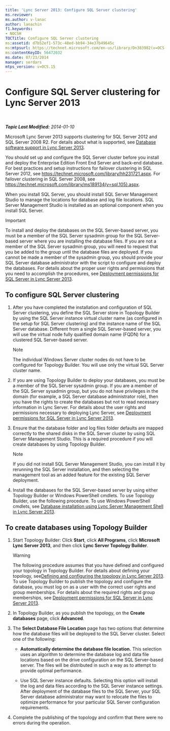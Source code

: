 ```yaml
---
title: 'Lync Server 2013: Configure SQL Server clustering'
ms.reviewer: 
ms.author: v-lanac
author: lanachin
f1.keywords:
- NOCSH
TOCTitle: Configure SQL Server clustering
ms:assetid: d7b52ef1-573c-48ed-bb94-34e37b49645c
ms:mtpsurl: https://technet.microsoft.com/en-us/library/Dn383982(v=OCS.15)
ms:contentKeyID: 56472032
ms.date: 07/23/2014
manager: serdars
mtps_version: v=OCS.15
---
```


<div data-xmlns="http://www.w3.org/1999/xhtml">

<div class="topic" data-xmlns="http://www.w3.org/1999/xhtml" data-msxsl="urn:schemas-microsoft-com:xslt" data-cs="http://msdn.microsoft.com/">

<div data-asp="http://msdn2.microsoft.com/asp">

# Configure SQL Server clustering for Lync Server 2013

</div>

<div id="mainSection">

<div id="mainBody">

<span> </span>

_**Topic Last Modified:** 2014-01-10_

Microsoft Lync Server 2013 supports clustering for SQL Server 2012 and SQL Server 2008 R2. For details about what is supported, see [Database software support in Lync Server 2013](lync-server-2013-database-software-support.md).

You should set up and configure the SQL Server cluster before you install and deploy the Enterprise Edition Front End Server and back-end database. For best practices and setup instructions for failover clustering in SQL Server 2012, see <https://technet.microsoft.com/library/hh231721.aspx>. For failover clustering in SQL Server 2008, see <https://technet.microsoft.com/library/ms189134(v=sql.105).aspx>.

When you install SQL Server, you should install SQL Server Management Studio to manage the locations for database and log file locations. SQL Server Management Studio is installed as an optional component when you install SQL Server.

<div>


> [!IMPORTANT]  
> To install and deploy the databases on the SQL Server-based server, you must be a member of the SQL Server sysadmin group for the SQL Server-based server where you are installing the database files. If you are not a member of the SQL Server sysadmin group, you will need to request that you be added to the group until the database files are deployed. If you cannot be made a member of the sysadmin group, you should provide your SQL Server database administrator with the script to configure and deploy the databases. For details about the proper user rights and permissions that you need to accomplish the procedures, see <A href="lync-server-2013-deployment-permissions-for-sql-server.md">Deployment permissions for SQL Server in Lync Server 2013</A>.



</div>

<div>

## To configure SQL Server clustering

1.  After you have completed the installation and configuration of SQL Server clustering, you define the SQL Server store in Topology Builder by using the SQL Server instance virtual cluster name (as configured in the setup for SQL Server clustering) and the instance name of the SQL Server database. Different from a single SQL Server-based server, you will use the virtual node fully qualified domain name (FQDN) for a clustered SQL Server-based server.
    
    <div>
    

    > [!NOTE]  
    > The individual Windows Server cluster nodes do not have to be configured for Topology Builder. You will use only the virtual SQL Server cluster name.

    
    </div>

2.  If you are using Topology Builder to deploy your databases, you must be a member of the SQL Server sysadmin group. If you are a member of the SQL Server sysadmin group, but you do not have privileges in the domain (for example, a SQL Server database administrator role), then you have the rights to create the databases but not to read necessary information in Lync Server. For details about the user rights and permissions necessary to deploying Lync Server, see [Deployment permissions for SQL Server in Lync Server 2013](lync-server-2013-deployment-permissions-for-sql-server.md).

3.  Ensure that the database folder and log files folder defaults are mapped correctly to the shared disks in the SQL Server cluster by using SQL Server Management Studio. This is a required procedure if you will create databases by using Topology Builder.
    
    <div>
    

    > [!NOTE]  
    > If you did not install SQL Server Management Studio, you can install it by rerunning the SQL Server installation, and then selecting the management tool as an added feature for the existing SQL Server deployment.

    
    </div>

4.  Install the databases for the SQL Server-based server by using either Topology Builder or Windows PowerShell cmdlets. To use Topology Builder, use the following procedure. To use Windows PowerShell cmdlets, see [Database installation using Lync Server Management Shell in Lync Server 2013](lync-server-2013-database-installation-using-lync-server-management-shell.md).

</div>

<div>

## To create databases using Topology Builder

1.  Start Topology Builder: Click **Start**, click **All Programs**, click **Microsoft Lync Server 2013**, and then click **Lync Server Topology Builder**.
    
    <div>
    

    > [!WARNING]  
    > The following procedure assumes that you have defined and configured your topology in Topology Builder. For details about defining your topology, see<A href="lync-server-2013-defining-and-configuring-the-topology.md">Defining and configuring the topology in Lync Server 2013</A>. To use Topology Builder to publish the topology and configure the database, you must log on as a user with the correct user rights and group memberships. For details about the required rights and group memberships, see <A href="lync-server-2013-deployment-permissions-for-sql-server.md">Deployment permissions for SQL Server in Lync Server 2013</A>.

    
    </div>

2.  In Topology Builder, as you publish the topology, on the **Create databases** page, click **Advanced**.

3.  The **Select Database File Location** page has two options that determine how the database files will be deployed to the SQL Server cluster. Select one of the following:
    
      - **Automatically determine the database file location.** This selection uses an algorithm to determine the database log and data file locations based on the drive configuration on the SQL Server-based server. The files will be distributed in such a way as to attempt to provide optimal performance.
    
      - Use SQL Server instance defaults. Selecting this option will install the log and data files according to the SQL Server instance settings. After deployment of the database files to the SQL Server, your SQL Server database administrator may want to relocate the files to optimize performance for your particular SQL Server configuration requirements.

4.  Complete the publishing of the topology and confirm that there were no errors during the operation.

</div>

</div>

<span> </span>

</div>

</div>

</div>

